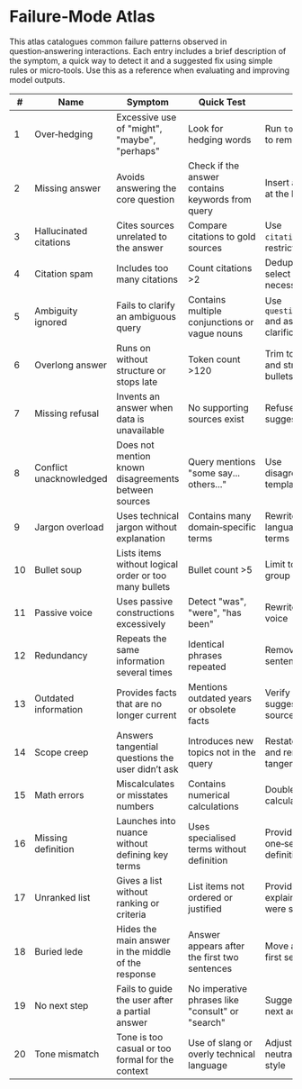 # Failure‑Mode Atlas

This atlas catalogues common failure patterns observed in question‑answering interactions.  Each entry includes a brief description of the symptom, a quick way to detect it and a suggested fix using simple rules or micro‑tools.  Use this as a reference when evaluating and improving model outputs.

| #  | Name                     | Symptom                                                      | Quick Test                                      | Fix                                                |
|----|-------------------------|--------------------------------------------------------------|-------------------------------------------------|----------------------------------------------------|
| 1  | Over‑hedging            | Excessive use of "might", "maybe", "perhaps"               | Look for hedging words                          | Run `tone_normalizer` to remove hedges             |
| 2  | Missing answer          | Avoids answering the core question                           | Check if the answer contains keywords from query| Insert a direct answer at the beginning           |
| 3  | Hallucinated citations  | Cites sources unrelated to the answer                        | Compare citations to gold sources               | Use `citation_deduper` and restrict to gold        |
| 4  | Citation spam           | Includes too many citations                                  | Count citations >2                               | Deduplicate and select only necessary citations    |
| 5  | Ambiguity ignored       | Fails to clarify an ambiguous query                          | Contains multiple conjunctions or vague nouns    | Use `question_splitter` and ask for clarification  |
| 6  | Overlong answer         | Runs on without structure or stops late                     | Token count >120                                 | Trim to ≤120 tokens and structure with bullets     |
| 7  | Missing refusal         | Invents an answer when data is unavailable                   | No supporting sources exist                      | Refuse politely and suggest next steps             |
| 8  | Conflict unacknowledged | Does not mention known disagreements between sources          | Query mentions "some say... others..."           | Use disagreement/abstain template                  |
| 9  | Jargon overload         | Uses technical jargon without explanation                    | Contains many domain‑specific terms             | Rewrite in plain language or define terms          |
| 10 | Bullet soup             | Lists items without logical order or too many bullets        | Bullet count >5                                  | Limit to ≤5 bullets; group or summarise            |
| 11 | Passive voice           | Uses passive constructions excessively                       | Detect "was", "were", "has been"                 | Rewrite to active voice                            |
| 12 | Redundancy              | Repeats the same information several times                   | Identical phrases repeated                       | Remove duplicate sentences                         |
| 13 | Outdated information    | Provides facts that are no longer current                    | Mentions outdated years or obsolete facts        | Verify recency; suggest newer sources              |
| 14 | Scope creep             | Answers tangential questions the user didn’t ask             | Introduces new topics not in the query           | Restate the scope and remove tangential material   |
| 15 | Math errors             | Miscalculates or misstates numbers                           | Contains numerical calculations                  | Double‑check with a calculator                     |
| 16 | Missing definition      | Launches into nuance without defining key terms              | Uses specialised terms without definition        | Provide a one‑sentence definition first            |
| 17 | Unranked list           | Gives a list without ranking or criteria                    | List items not ordered or justified             | Provide ordering or explain how they were selected |
| 18 | Buried lede             | Hides the main answer in the middle of the response          | Answer appears after the first two sentences     | Move answer to the first sentence                  |
| 19 | No next step            | Fails to guide the user after a partial answer               | No imperative phrases like "consult" or "search" | Suggest a concrete next action                     |
| 20 | Tone mismatch           | Tone is too casual or too formal for the context             | Use of slang or overly technical language        | Adjust tone to a neutral, informative style        |